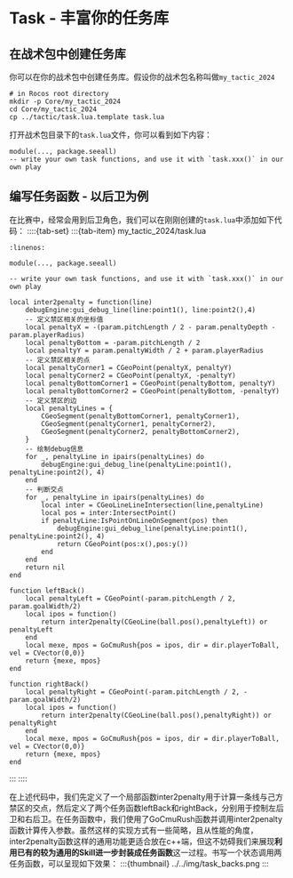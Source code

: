 # Task - 丰富你的任务库

## 在战术包中创建任务库

你可以在你的战术包中创建任务库。假设你的战术包名称叫做`my_tactic_2024`
```{code-block} bash
# in Rocos root directory
mkdir -p Core/my_tactic_2024
cd Core/my_tactic_2024
cp ../tactic/task.lua.template task.lua
```
打开战术包目录下的`task.lua`文件，你可以看到如下内容：
```{code-block} lua
module(..., package.seeall)
-- write your own task functions, and use it with `task.xxx()` in our own play
```

## 编写任务函数 - 以后卫为例

在比赛中，经常会用到后卫角色，我们可以在刚刚创建的`task.lua`中添加如下代码：
::::{tab-set}
:::{tab-item} my_tactic_2024/task.lua
```{code-block} lua
:linenos:

module(..., package.seeall)

-- write your own task functions, and use it with `task.xxx()` in our own play

local inter2penalty = function(line)
    debugEngine:gui_debug_line(line:point1(), line:point2(),4)
    -- 定义禁区相关的坐标值
    local penaltyX = -(param.pitchLength / 2 - param.penaltyDepth - param.playerRadius)
    local penaltyBottom = -param.pitchLength / 2
    local penaltyY = param.penaltyWidth / 2 + param.playerRadius
    -- 定义禁区相关的点
    local penaltyCorner1 = CGeoPoint(penaltyX, penaltyY)
    local penaltyCorner2 = CGeoPoint(penaltyX, -penaltyY)
    local penaltyBottomCorner1 = CGeoPoint(penaltyBottom, penaltyY)
    local penaltyBottomCorner2 = CGeoPoint(penaltyBottom, -penaltyY)
    -- 定义禁区的边
    local penaltyLines = {
        CGeoSegment(penaltyBottomCorner1, penaltyCorner1),
        CGeoSegment(penaltyCorner1, penaltyCorner2),
        CGeoSegment(penaltyCorner2, penaltyBottomCorner2),
    }
    -- 绘制debug信息
    for _, penaltyLine in ipairs(penaltyLines) do
        debugEngine:gui_debug_line(penaltyLine:point1(), penaltyLine:point2(), 4)
    end
    -- 判断交点
    for _, penaltyLine in ipairs(penaltyLines) do
        local inter = CGeoLineLineIntersection(line,penaltyLine)
        local pos = inter:IntersectPoint()
        if penaltyLine:IsPointOnLineOnSegment(pos) then
            debugEngine:gui_debug_line(penaltyLine:point1(), penaltyLine:point2(), 4)
            return CGeoPoint(pos:x(),pos:y())
        end
    end
    return nil
end

function leftBack()
    local penaltyLeft = CGeoPoint(-param.pitchLength / 2, param.goalWidth/2)
    local ipos = function()
        return inter2penalty(CGeoLine(ball.pos(),penaltyLeft)) or penaltyLeft
    end
	local mexe, mpos = GoCmuRush{pos = ipos, dir = dir.playerToBall, vel = CVector(0,0)}
	return {mexe, mpos}
end

function rightBack()
    local penaltyRight = CGeoPoint(-param.pitchLength / 2, -param.goalWidth/2)
    local ipos = function()
        return inter2penalty(CGeoLine(ball.pos(),penaltyRight)) or penaltyRight
    end
    local mexe, mpos = GoCmuRush{pos = ipos, dir = dir.playerToBall, vel = CVector(0,0)}
	return {mexe, mpos}
end
```
:::
::::

在上述代码中，我们先定义了一个局部函数inter2penalty用于计算一条线与己方禁区的交点，然后定义了两个任务函数leftBack和rightBack，分别用于控制左后卫和右后卫。在任务函数中，我们使用了GoCmuRush函数并调用inter2penalty函数计算传入参数。虽然这样的实现方式有一些简略，且从性能的角度，inter2penalty函数这样的通用功能更适合放在c++端，但这不妨碍我们来展现**利用已有的较为通用的Skill进一步封装成任务函数**这一过程。书写一个状态调用两任务函数，可以呈现如下效果：
:::{thumbnail} ../../img/task_backs.png
:::